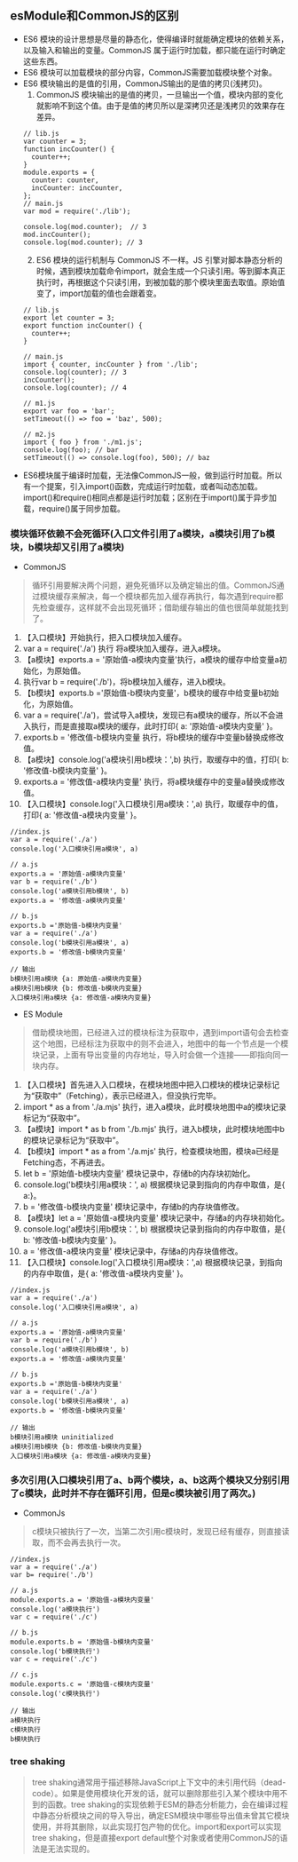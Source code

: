 ## esModule和CommonJS的区别
- ES6 模块的设计思想是尽量的静态化，使得编译时就能确定模块的依赖关系，以及输入和输出的变量。CommonJS 属于运行时加载，都只能在运行时确定这些东西。
- ES6 模块可以加载模块的部分内容，CommonJS需要加载模块整个对象。
- ES6 模块输出的是值的引用，CommonJS输出的是值的拷贝(浅拷贝)。
  1. CommonJS 模块输出的是值的拷贝，一旦输出一个值，模块内部的变化就影响不到这个值。由于是值的拷贝所以是深拷贝还是浅拷贝的效果存在差异。
  ```
  // lib.js
  var counter = 3;
  function incCounter() {
    counter++;
  }
  module.exports = {
    counter: counter,
    incCounter: incCounter,
  };
  // main.js
  var mod = require('./lib');

  console.log(mod.counter);  // 3
  mod.incCounter();
  console.log(mod.counter); // 3
  ```
  2. ES6 模块的运行机制与 CommonJS 不一样。JS 引擎对脚本静态分析的时候，遇到模块加载命令import，就会生成一个只读引用。等到脚本真正执行时，再根据这个只读引用，到被加载的那个模块里面去取值。原始值变了，import加载的值也会跟着变。
  ```
  // lib.js
  export let counter = 3;
  export function incCounter() {
    counter++;
  }

  // main.js
  import { counter, incCounter } from './lib';
  console.log(counter); // 3
  incCounter();
  console.log(counter); // 4

  // m1.js
  export var foo = 'bar';
  setTimeout(() => foo = 'baz', 500);

  // m2.js
  import { foo } from './m1.js';
  console.log(foo); // bar
  setTimeout(() => console.log(foo), 500); // baz
  ```
- ES6模块属于编译时加载，无法像CommonJS一般，做到运行时加载。所以有一个提案，引入import()函数，完成运行时加载，或者叫动态加载。import()和require()相同点都是运行时加载；区别在于import()属于异步加载，require()属于同步加载。
### 模块循环依赖不会死循环(入口文件引用了a模块，a模块引用了b模块，b模块却又引用了a模块)
- CommonJS
> 循环引用要解决两个问题，避免死循环以及确定输出的值。CommonJS通过模块缓存来解决，每一个模块都先加入缓存再执行，每次遇到require都先检查缓存，这样就不会出现死循环；借助缓存输出的值也很简单就能找到了。

  1. 【入口模块】开始执行，把入口模块加入缓存。
  2. var a = require('./a') 执行 将a模块加入缓存，进入a模块。
  3. 【a模块】exports.a = '原始值-a模块内变量'执行，a模块的缓存中给变量a初始化，为原始值。
  4. 执行var b = require('./b')，将b模块加入缓存，进入b模块。
  5. 【b模块】exports.b ='原始值-b模块内变量'，b模块的缓存中给变量b初始化，为原始值。
  6. var a = require('./a')，尝试导入a模块，发现已有a模块的缓存，所以不会进入执行，而是直接取a模块的缓存，此时打印{ a: '原始值-a模块内变量' }。
  7. exports.b = '修改值-b模块内变量 执行，将b模块的缓存中变量b替换成修改值。
  8. 【a模块】console.log('a模块引用b模块：',b) 执行，取缓存中的值，打印{ b: '修改值-b模块内变量' }。
  9. exports.a = '修改值-a模块内变量' 执行，将a模块缓存中的变量a替换成修改值。
  10. 【入口模块】console.log('入口模块引用a模块：',a) 执行，取缓存中的值，打印{ a: '修改值-a模块内变量' }。
```
//index.js
var a = require('./a')
console.log('入口模块引用a模块', a)

// a.js
exports.a = '原始值-a模块内变量'
var b = require('./b')
console.log('a模块引用b模块', b)
exports.a = '修改值-a模块内变量'

// b.js
exports.b ='原始值-b模块内变量'
var a = require('./a')
console.log('b模块引用a模块', a)
exports.b = '修改值-b模块内变量'

// 输出
b模块引用a模块 {a: 原始值-a模块内变量}
a模块引用b模块 {b: 修改值-b模块内变量}
入口模块引用a模块 {a: 修改值-a模块内变量}
```
- ES Module
> 借助模块地图，已经进入过的模块标注为获取中，遇到import语句会去检查这个地图，已经标注为获取中的则不会进入，地图中的每一个节点是一个模块记录，上面有导出变量的内存地址，导入时会做一个连接——即指向同一块内存。

  1. 【入口模块】首先进入入口模块，在模块地图中把入口模块的模块记录标记为“获取中”（Fetching），表示已经进入，但没执行完毕。
  2. import * as a from './a.mjs' 执行，进入a模块，此时模块地图中a的模块记录标记为“获取中”。
  3. 【a模块】import * as b from './b.mjs' 执行，进入b模块，此时模块地图中b的模块记录标记为“获取中”。
  4. 【b模块】import * as a from './a.mjs' 执行，检查模块地图，模块a已经是Fetching态，不再进去。
  5. let b = '原始值-b模块内变量' 模块记录中，存储b的内存块初始化。
  6. console.log('b模块引用a模块：', a) 根据模块记录到指向的内存中取值，是{ a:}。
  7. b = '修改值-b模块内变量' 模块记录中，存储b的内存块值修改。
  8. 【a模块】let a = '原始值-a模块内变量' 模块记录中，存储a的内存块初始化。
  9. console.log('a模块引用b模块：', b) 根据模块记录到指向的内存中取值，是{ b: '修改值-b模块内变量' }。
  10. a = '修改值-a模块内变量' 模块记录中，存储a的内存块值修改。
  11. 【入口模块】console.log('入口模块引用a模块：',a) 根据模块记录，到指向的内存中取值，是{ a: '修改值-a模块内变量' }。
```
//index.js
var a = require('./a')
console.log('入口模块引用a模块', a)

// a.js
exports.a = '原始值-a模块内变量'
var b = require('./b')
console.log('a模块引用b模块', b)
exports.a = '修改值-a模块内变量'

// b.js
exports.b ='原始值-b模块内变量'
var a = require('./a')
console.log('b模块引用a模块', a)
exports.b = '修改值-b模块内变量'

// 输出
b模块引用a模块 uninitialized
a模块引用b模块 {b: 修改值-b模块内变量}
入口模块引用a模块 {a: 修改值-a模块内变量}
```
### 多次引用(入口模块引用了a、b两个模块，a、b这两个模块又分别引用了c模块，此时并不存在循环引用，但是c模块被引用了两次。)
- CommonJs
> c模块只被执行了一次，当第二次引用c模块时，发现已经有缓存，则直接读取，而不会再去执行一次。

```
//index.js
var a = require('./a')
var b= require('./b')

// a.js
module.exports.a = '原始值-a模块内变量'
console.log('a模块执行')
var c = require('./c')

// b.js
module.exports.b = '原始值-b模块内变量'
console.log('b模块执行')
var c = require('./c')

// c.js
module.exports.c = '原始值-c模块内变量'
console.log('c模块执行')

// 输出
a模块执行
c模块执行
b模块执行
```
### tree shaking
> tree shaking通常用于描述移除JavaScript上下文中的未引用代码（dead-code）。如果是使用模块化开发的话，就可以删除那些引入某个模块中用不到的函数。tree shaking的实现依赖于ESM的静态分析能力，会在编译过程中静态分析模块之间的导入导出，确定ESM模块中哪些导出值未曾其它模块使用，并将其删除，以此实现打包产物的优化。import和export可以实现tree shaking，但是直接export default整个对象或者使用CommonJS的语法是无法实现的。